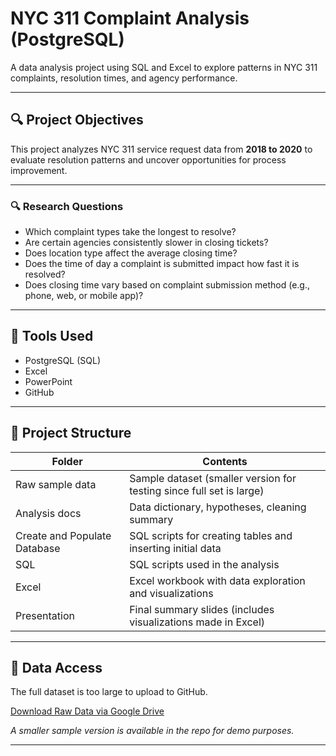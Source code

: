# NYC 311 Complaint Analysis (PostgreSQL)

A data analysis project using SQL and Excel to explore patterns in NYC 311 complaints, resolution times, and agency performance.

---

## 🔍 Project Objectives

This project analyzes NYC 311 service request data from **2018 to 2020** to evaluate resolution patterns and uncover opportunities for process improvement.

---

### 🔍 Research Questions
- Which complaint types take the longest to resolve?
- Are certain agencies consistently slower in closing tickets?
- Does location type affect the average closing time?
- Does the time of day a complaint is submitted impact how fast it is resolved?
- Does closing time vary based on complaint submission method (e.g., phone, web, or mobile app)?

---

## 🧰 Tools Used
- PostgreSQL (SQL)
- Excel
- PowerPoint
- GitHub

---

## 📁 Project Structure

| Folder                     | Contents                                                              |
|----------------------------|-----------------------------------------------------------------------|
| Raw sample data            | Sample dataset (smaller version for testing since full set is large)  |
| Analysis docs              | Data dictionary, hypotheses, cleaning summary                         |
| Create and Populate Database | SQL scripts for creating tables and inserting initial data          |
| SQL                        | SQL scripts used in the analysis                                      |
| Excel                      | Excel workbook with data exploration and visualizations               |
| Presentation               | Final summary slides (includes visualizations made in Excel)          |

---

## 📂 Data Access

The full dataset is too large to upload to GitHub.

[ Download Raw Data via Google Drive](https://drive.google.com/drive/folders/1m5O7ChwFuRBVLvFy03HptbkvykhNjjW8?usp=drive_link)

*A smaller sample version is available in the repo for demo purposes.*

---





